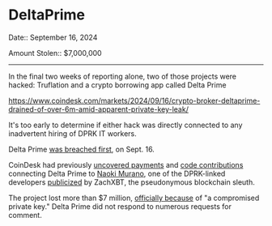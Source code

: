 # DeltaPrime

Date:: September 16, 2024

Amount Stolen:: $7,000,000

---

In the final two weeks of reporting alone, two of those projects were hacked: Truflation and a crypto borrowing app called Delta Prime

https://www.coindesk.com/markets/2024/09/16/crypto-broker-deltaprime-drained-of-over-6m-amid-apparent-private-key-leak/

It's too early to determine if either hack was directly connected to any inadvertent hiring of DPRK IT workers.

Delta Prime [was breached first](https://www.coindesk.com/markets/2024/09/16/crypto-broker-deltaprime-drained-of-over-6m-amid-apparent-private-key-leak/), on Sept. 16. 

CoinDesk had previously [uncovered payments](https://platform.arkhamintelligence.com/tracer/2a36a990-d9b4-4e63-9ce7-18baf92bf0db) and [code contributions](https://github.com/DeltaPrimeLabs/deltaprime-primeloans/commits/dev/main/) connecting Delta Prime to [Naoki Murano](https://platform.arkhamintelligence.com/explorer/address/0x6188a9e76794e7cb337b8E5a2B91808Ce34Fc6D1), one of the DPRK-linked developers [publicized](https://x.com/zachxbt/status/1824118137668997511) by ZachXBT, the pseudonymous blockchain sleuth.

The project lost more than $7 million, [officially because](https://x.com/DeltaPrimeDefi/status/1835603279369125893) of "a compromised private key." Delta Prime did not respond to numerous requests for comment.
